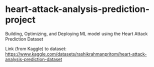 # heart-attack-analysis-prediction-project
Building, Optimizing, and Deploying ML model using the Heart Attack Prediction Dataset

Link (from Kaggle) to dataset: https://www.kaggle.com/datasets/rashikrahmanpritom/heart-attack-analysis-prediction-dataset
